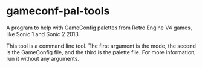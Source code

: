# gameconf-pal-tools
A program to help with GameConfig palettes from Retro Engine V4 games, like Sonic 1 and Sonic 2 2013.

This tool is a command line tool. The first argument is the mode, the second is the GameConfig file, and the third is the palette file. For more information, run it without any arguments.
